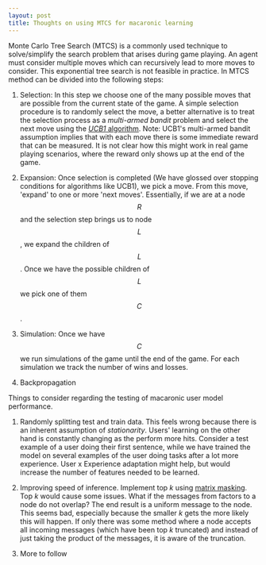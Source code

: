 ```yaml
---
layout: post
title: Thoughts on using MTCS for macaronic learning
---
```


Monte Carlo Tree Search (MTCS) is a commonly used technique to solve/simplify the search problem that arises during game playing. An agent must consider multiple moves which can recursively lead to more moves to consider. This exponential tree search is not feasible in practice. In MTCS method can be divided into the following steps:

1. Selection: In this step we choose one of the many possible moves that are possible from the current state of the game. A simple selection procedure is to randomly select the move, a better alternative is to treat the selection process as a _multi-armed bandit_ problem and select the next move using the [_UCB1_ algorithm](https://www.cs.bham.ac.uk/internal/courses/robotics/lectures/ucb1.pdf). Note: UCB1's multi-armed bandit assumption implies that with each move there is some immediate reward that can be measured. It is not clear how this might work in real game playing scenarios, where the reward only shows up at the end of the game.

2. Expansion: Once selection is completed (We have glossed over stopping conditions for algorithms like UCB1), we pick a move. From this move, 'expand' to one or more 'next moves'. Essentially, if we are at a node $$R$$ and the selection step brings us to node $$L$$, we expand the children of $$L$$. Once we have the possible children of $$L$$ we pick one of them $$C$$.

3. Simulation: Once we have $$C$$ we run simulations of the game until the end of the game. For each simulation we track the number of wins and losses.

4. Backpropagation
 
Things to consider regarding the testing of macaronic user model performance.

1. Randomly splitting test and train data. This feels wrong because there is an inherent assumption of _stationarity_. Users' learning on the other hand is constantly changing as the perform more hits. Consider a test example of a user doing their first sentence, while we have trained the model on several examples of the user doing tasks after a lot more experience. User x Experience adaptation might help, but would increase the number of features needed to be learned.

2. Improving speed of inference. Implement top _k_ using [matrix masking](http://docs.scipy.org/doc/numpy/reference/maskedarray.generic.html). Top _k_ would cause some issues. What if the messages from factors to a node do not overlap? The end result is a uniform message to the node. This seems bad, especially because the smaller _k_ gets the more likely this will happen. If only there was some method where a node accepts all incoming messages (which have been top _k_ truncated) and instead of just taking the product of the messages, it is aware of the truncation.

3. More to follow
